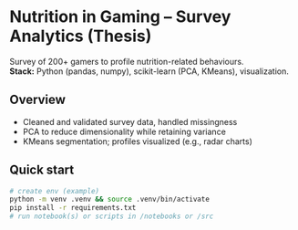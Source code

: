# Nutrition in Gaming – Survey Analytics (Thesis)

Survey of 200+ gamers to profile nutrition-related behaviours.  
**Stack:** Python (pandas, numpy), scikit-learn (PCA, KMeans), visualization.

## Overview
- Cleaned and validated survey data, handled missingness
- PCA to reduce dimensionality while retaining variance
- KMeans segmentation; profiles visualized (e.g., radar charts)

## Quick start
```bash
# create env (example)
python -m venv .venv && source .venv/bin/activate
pip install -r requirements.txt
# run notebook(s) or scripts in /notebooks or /src
